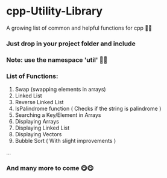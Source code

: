 # cpp-Utility-Library
A growing list of common and helpful functions for cpp 🚀🚀

### Just drop in your project folder and include

### Note: use the namespace 'util' 🚧🚧

### List of Functions:
1) Swap (swapping elements in arrays)
2) Linked List 
3) Reverse Linked List
4) IsPalindrome function ( Checks if the string is palindrome )
5) Searching a Key/Element in Arrays
6) Displaying Arrays
7) Displaying Linked List
8) Displaying Vectors
9) Bubble Sort ( With slight improvements )

...

### And many more to come 😋😋
